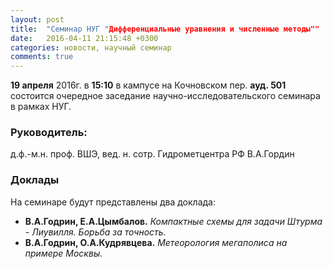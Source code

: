 ```yaml
---
layout: post
title:  "Семинар НУГ "Дифференциальные уравнения и численные методы""
date:   2016-04-11 21:15:48 +0300
categories: новости, научный семинар
comments: true
---
```


**19 апреля** 2016г. в **15:10** в кампусе на Кочновском пер. **ауд. 501** состоится очередное заседание научно-исследовательского семинара в рамках НУГ.

### Руководитель:

д.ф.-м.н. проф. ВШЭ, вед. н. сотр. Гидрометцентра РФ В.А.Гордин

### Доклады

На семинаре будут представлены два доклада:

+ **В.А.Годрин, Е.А.Цымбалов.** _Компактные схемы для задачи Штурма - Лиувилля. Борьба за точность._
+ **В.А.Годрин, О.А.Кудрявцева.** _Метеорология мегаполиса на примере Москвы._
